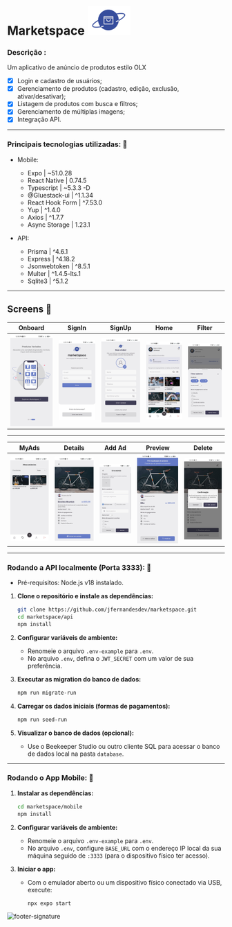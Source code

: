 # Marketspace <img src="https://github.com/jfernandesdev/marketspace/blob/efab1ab636871fe9ec72b011c7fab64b25c86a3f/mobile/src/assets/logoIcon.svg" style="width: 100px;"/>

### Descrição : 
Um aplicativo de anúncio de produtos estilo OLX

- [x] Login e cadastro de usuários;
- [x] Gerenciamento de produtos (cadastro, edição, exclusão, ativar/desativar);
- [x] Listagem de produtos com busca e filtros;
- [x] Gerenciamento de múltiplas imagens;
- [x] Integração API.

---

### Principais tecnologias utilizadas: 🚀

- Mobile:
  - Expo | ~51.0.28
  - React Native | 0.74.5
  - Typescript | ~5.3.3 -D
  - @Gluestack-ui | ^1.1.34
  - React Hook Form | ^7.53.0
  - Yup | ^1.4.0
  - Axios | ^1.7.7
  - Async Storage | 1.23.1

- API:
  - Prisma | ^4.6.1
  - Express | ^4.18.2
  - Jsonwebtoken | ^8.5.1
  - Multer | ^1.4.5-lts.1
  - Sqlite3 | ^5.1.2

---

## Screens 📲

| Onboard | SignIn | SignUp | Home | Filter |
| --- | --- | --- | --- | --- |
| <img src="https://github.com/jfernandesdev/marketspace/blob/efab1ab636871fe9ec72b011c7fab64b25c86a3f/mobile/assets/screendocs/onboard.jpg" width="250px" /> | <img src="https://github.com/jfernandesdev/marketspace/blob/efab1ab636871fe9ec72b011c7fab64b25c86a3f/mobile/assets/screendocs/signin.jpg"  width="250px" /> | <img src="https://github.com/jfernandesdev/marketspace/blob/efab1ab636871fe9ec72b011c7fab64b25c86a3f/mobile/assets/screendocs/signup.jpg"  width="250px" /> | <img src="https://github.com/jfernandesdev/marketspace/blob/efab1ab636871fe9ec72b011c7fab64b25c86a3f/mobile/assets/screendocs/home.jpg"  width="250px" /> | <img src="https://github.com/jfernandesdev/marketspace/blob/efab1ab636871fe9ec72b011c7fab64b25c86a3f/mobile/assets/screendocs/filter.jpg"  width="250px" /> |

---

| MyAds | Details | Add Ad | Preview | Delete |
| --- | --- | --- | --- | --- |
| <img src="https://github.com/jfernandesdev/marketspace/blob/efab1ab636871fe9ec72b011c7fab64b25c86a3f/mobile/assets/screendocs/my-ads.jpg"  width="250px" /> | <img src="https://github.com/jfernandesdev/marketspace/blob/efab1ab636871fe9ec72b011c7fab64b25c86a3f/mobile/assets/screendocs/details.jpg"  width="250px" /> | <img src="https://github.com/jfernandesdev/marketspace/blob/efab1ab636871fe9ec72b011c7fab64b25c86a3f/mobile/assets/screendocs/add-ad.jpg"  width="250px" /> | <img src="https://github.com/jfernandesdev/marketspace/blob/efab1ab636871fe9ec72b011c7fab64b25c86a3f/mobile/assets/screendocs/preview.jpg"  width="250px" /> | <img src="https://github.com/jfernandesdev/marketspace/blob/efab1ab636871fe9ec72b011c7fab64b25c86a3f/mobile/assets/screendocs/delete.jpg"  width="250px" /> |

---

### Rodando a API localmente (Porta 3333): 🔌

- Pré-requisitos: Node.js v18 instalado.

1. **Clone o repositório e instale as dependências:**
   ```bash
   git clone https://github.com/jfernandesdev/marketspace.git
   cd marketspace/api
   npm install
   ```

2. **Configurar variáveis de ambiente:**
   - Renomeie o arquivo `.env-example` para `.env`.
   - No arquivo `.env`, defina o `JWT_SECRET` com um valor de sua preferência.

3. **Executar as migration do banco de dados:**
   ```bash
   npm run migrate-run
   ```

4. **Carregar os dados iniciais (formas de pagamentos):**
   ```bash
   npm run seed-run
   ```

5. **Visualizar o banco de dados (opcional):**
   - Use o Beekeeper Studio ou outro cliente SQL para acessar o banco de dados local na pasta `database`.

---

### Rodando o App Mobile: 📱

1. **Instalar as dependências:**
   ```bash
   cd marketspace/mobile
   npm install
   ```

2. **Configurar variáveis de ambiente:**
   - Renomeie o arquivo `.env-example` para `.env`.
   - No arquivo `.env`, configure `BASE_URL` com o endereço IP local da sua máquina seguido de `:3333` (para o dispositivo físico ter acesso).

3. **Iniciar o app:**
   - Com o emulador aberto ou um dispositivo físico conectado via USB, execute:
     ```bash
     npx expo start
     ```

<img src="https://i.ibb.co/Yckq764/footer-signature.png" alt="footer-signature" border="0"  width='400px' />
